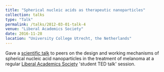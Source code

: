 ```yaml
---
title: "Spherical nucleic acids as therapeutic nanoparticles"
collection: talks
type: "Talk"
permalink: /talks/2012-03-01-talk-4
venue: "Liberal Academics Society"
date: 2016-11-28
location: "University College Utrecht, the Netherlands"
---
```


Gave a [scientific talk](https://www.facebook.com/lasutrecht/photos/pb.100064872450966.-2207520000./890410964394290/?type=3&locale=de_DE) to peers on the design and working mechanisms of spherical nucleic acid nanoparticles in the treatment of melanoma at a regular [Liberal Academics Society](https://www.facebook.com/lasutrecht/photos?locale=de_DE) 'student TED talk' session.
